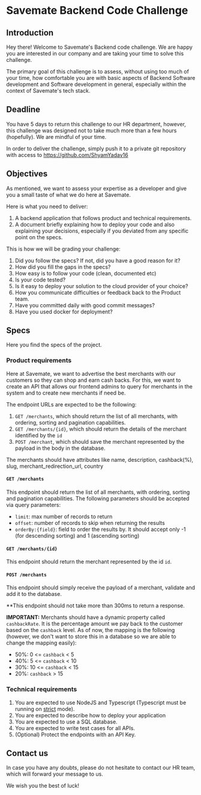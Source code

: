 # Savemate Backend Code Challenge


## Introduction

Hey there! Welcome to Savemate's Backend code challenge. We are happy you are interested in our company and are taking your time to solve this challenge.

The primary goal of this challenge is to assess, without using too much of your time, how comfortable you are with basic aspects of Backend Software development and Software development in general, especially within the context of Savemate's tech stack.

## Deadline

You have 5 days to return this challenge to our HR department, however, this challenge was designed not to take much more than a few hours (hopefully). We are mindful of your time.

In order to deliver the challenge, simply push it to a private git repository with access to https://github.com/ShyamYadav16

## Objectives

As mentioned, we want to assess your expertise as a developer and give you a small taste of what we do here at Savemate.

Here is what you need to deliver:

1. A backend application that follows product and technical requirements.
2. A document briefly explaining how to deploy your code and also explaining your decisions, especially if you deviated from any specific point on the specs.

This is how we will be grading your challenge:

1. Did you follow the specs? If not, did you have a good reason for it?
2. How did you fill the gaps in the specs?
3. How easy is to follow your code (clean, documented etc)
4. Is your code tested?
5. Is it easy to deploy your solution to the cloud provider of your choice?
5. How you communicate difficulties or feedback back to the Product team.
6. Have you committed daily with good commit messages?
7. Have you used docker for deployment?

## Specs

Here you find the specs of the project.

### **Product requirements**

Here at Savemate, we want to advertise the best merchants with our customers so they can shop and earn cash backs. For this, we want to create an API that allows our frontend admins to query for merchants in the system and to create new merchants if need be.

The endpoint URLs are expected to be the following:

1. `GET /merchants`, which should return the list of all merchants, with ordering, sorting and pagination capabilities.
2. `GET /merchants/{id}`, which should return the details of the merchant identified by the `id`
3. `POST /merchant`, which should save the merchant represented by the payload in the body in the database.

The merchants should have attributes like name, description, cashback(%), slug, merchant_redirection_url, country 

#### `GET /merchants`

This endpoint should return the list of all merchants, with ordering, sorting and pagination capabilities. The following parameters should be accepted via query parameters:

* `limit`: max number of records to return
* `offset`: number of records to skip when returning the results
* `orderBy:{field}`: field to order the results by. It should accept only -1 (for descending sorting) and 1 (ascending sorting)

#### `GET /merchants/{id}`

This endpoint should return the merchant represented by the id `id`.

#### `POST /merchants`

This endpoint should simply receive the payload of a merchant, validate and add it to the database.

**This endpoint should not take more than 300ms to return a response. 

**IMPORTANT:** Merchants should have a dynamic property called `cashbackRate`. It is the percentage amount we pay back to the customer based on the `cashback` level. As of now, the mapping is the following (however, we don't want to store this in a database so we are able to change the mapping easily):

* 50%: 0 <= `cashback` < 5
* 40%: 5 <= `cashback` < 10
* 30%: 10 <= `cashback` < 15
* 20%: `cashback` > 15

### **Technical requirements**

1. You are expected to use NodeJS and Typescript (Typescript must be running on [strict](https://www.typescriptlang.org/tsconfig#strict) mode).
2. You are expected to describe how to deploy your application 
4. You are expected to use a SQL database.
5. You are expected to write test cases for all APIs.
7. (Optional) Protect the endpoints with an API Key.

## Contact us

In case you have any doubts, please do not hesitate to contact our HR team, which will forward your message to us.

We wish you the best of luck!

